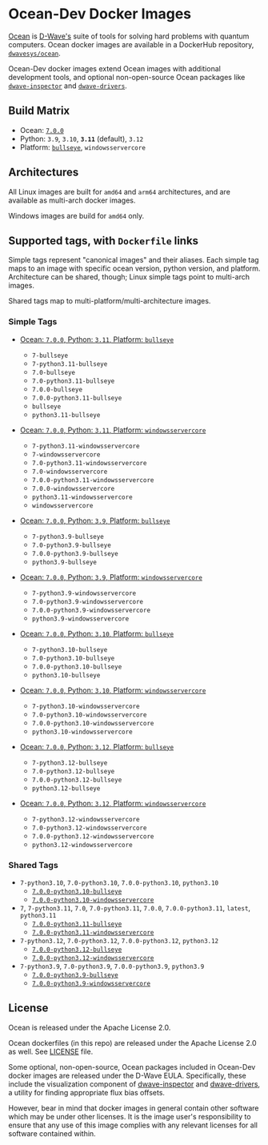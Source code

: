 # Ocean-Dev Docker Images

[Ocean](https://docs.ocean.dwavesys.com/en/stable) is
[D-Wave's](https://www.dwavesys.com) suite of tools for solving hard problems
with quantum computers. Ocean docker images are available in a DockerHub
repository, [`dwavesys/ocean`](https://hub.docker.com/r/dwavesys/ocean).

Ocean-Dev docker images extend Ocean images with additional development tools,
and optional non-open-source Ocean packages like
[`dwave-inspector`](https://github.com/dwavesystems/dwave-inspector) and
[`dwave-drivers`](https://github.com/dwavesystems/dwave-drivers).


## Build Matrix

- Ocean: [`7.0.0`](https://github.com/dwavesystems/dwave-ocean-sdk/releases/7.0.0)
- Python: `3.9`, `3.10`, **`3.11`** (default), `3.12`
- Platform: [`bullseye`](https://wiki.debian.org/DebianBullseye), `windowsservercore`


## Architectures

All Linux images are built for `amd64` and `arm64` architectures, and are available
as multi-arch docker images.

Windows images are build for `amd64` only.


## Supported tags, with `Dockerfile` links

Simple tags represent "canonical images" and their aliases. Each simple tag maps
to an image with specific ocean version, python version, and platform.
Architecture can be shared, though; Linux simple tags point to multi-arch images.

Shared tags map to multi-platform/multi-architecture images.


### Simple Tags

- [Ocean: `7.0.0`, Python: `3.11`, Platform: `bullseye`](https://github.com/dwavesystems/ocean-dev-docker/blob/master/dockerfiles/7/python3.11/bullseye/Dockerfile)
  - `7-bullseye`
  - `7-python3.11-bullseye`
  - `7.0-bullseye`
  - `7.0-python3.11-bullseye`
  - `7.0.0-bullseye`
  - `7.0.0-python3.11-bullseye`
  - `bullseye`
  - `python3.11-bullseye`

- [Ocean: `7.0.0`, Python: `3.11`, Platform: `windowsservercore`](https://github.com/dwavesystems/ocean-dev-docker/blob/master/dockerfiles/7/python3.11/windowsservercore/Dockerfile)
  - `7-python3.11-windowsservercore`
  - `7-windowsservercore`
  - `7.0-python3.11-windowsservercore`
  - `7.0-windowsservercore`
  - `7.0.0-python3.11-windowsservercore`
  - `7.0.0-windowsservercore`
  - `python3.11-windowsservercore`
  - `windowsservercore`

- [Ocean: `7.0.0`, Python: `3.9`, Platform: `bullseye`](https://github.com/dwavesystems/ocean-dev-docker/blob/master/dockerfiles/7/python3.9/bullseye/Dockerfile)
  - `7-python3.9-bullseye`
  - `7.0-python3.9-bullseye`
  - `7.0.0-python3.9-bullseye`
  - `python3.9-bullseye`

- [Ocean: `7.0.0`, Python: `3.9`, Platform: `windowsservercore`](https://github.com/dwavesystems/ocean-dev-docker/blob/master/dockerfiles/7/python3.9/windowsservercore/Dockerfile)
  - `7-python3.9-windowsservercore`
  - `7.0-python3.9-windowsservercore`
  - `7.0.0-python3.9-windowsservercore`
  - `python3.9-windowsservercore`

- [Ocean: `7.0.0`, Python: `3.10`, Platform: `bullseye`](https://github.com/dwavesystems/ocean-dev-docker/blob/master/dockerfiles/7/python3.10/bullseye/Dockerfile)
  - `7-python3.10-bullseye`
  - `7.0-python3.10-bullseye`
  - `7.0.0-python3.10-bullseye`
  - `python3.10-bullseye`

- [Ocean: `7.0.0`, Python: `3.10`, Platform: `windowsservercore`](https://github.com/dwavesystems/ocean-dev-docker/blob/master/dockerfiles/7/python3.10/windowsservercore/Dockerfile)
  - `7-python3.10-windowsservercore`
  - `7.0-python3.10-windowsservercore`
  - `7.0.0-python3.10-windowsservercore`
  - `python3.10-windowsservercore`

- [Ocean: `7.0.0`, Python: `3.12`, Platform: `bullseye`](https://github.com/dwavesystems/ocean-dev-docker/blob/master/dockerfiles/7/python3.12/bullseye/Dockerfile)
  - `7-python3.12-bullseye`
  - `7.0-python3.12-bullseye`
  - `7.0.0-python3.12-bullseye`
  - `python3.12-bullseye`

- [Ocean: `7.0.0`, Python: `3.12`, Platform: `windowsservercore`](https://github.com/dwavesystems/ocean-dev-docker/blob/master/dockerfiles/7/python3.12/windowsservercore/Dockerfile)
  - `7-python3.12-windowsservercore`
  - `7.0-python3.12-windowsservercore`
  - `7.0.0-python3.12-windowsservercore`
  - `python3.12-windowsservercore`


### Shared Tags

- `7-python3.10`, `7.0-python3.10`, `7.0.0-python3.10`, `python3.10`
  - [`7.0.0-python3.10-bullseye`](https://github.com/dwavesystems/ocean-dev-docker/blob/master/dockerfiles/7/python3.10/bullseye/Dockerfile)
  - [`7.0.0-python3.10-windowsservercore`](https://github.com/dwavesystems/ocean-dev-docker/blob/master/dockerfiles/7/python3.10/windowsservercore/Dockerfile)
- `7`, `7-python3.11`, `7.0`, `7.0-python3.11`, `7.0.0`, `7.0.0-python3.11`, `latest`, `python3.11`
  - [`7.0.0-python3.11-bullseye`](https://github.com/dwavesystems/ocean-dev-docker/blob/master/dockerfiles/7/python3.11/bullseye/Dockerfile)
  - [`7.0.0-python3.11-windowsservercore`](https://github.com/dwavesystems/ocean-dev-docker/blob/master/dockerfiles/7/python3.11/windowsservercore/Dockerfile)
- `7-python3.12`, `7.0-python3.12`, `7.0.0-python3.12`, `python3.12`
  - [`7.0.0-python3.12-bullseye`](https://github.com/dwavesystems/ocean-dev-docker/blob/master/dockerfiles/7/python3.12/bullseye/Dockerfile)
  - [`7.0.0-python3.12-windowsservercore`](https://github.com/dwavesystems/ocean-dev-docker/blob/master/dockerfiles/7/python3.12/windowsservercore/Dockerfile)
- `7-python3.9`, `7.0-python3.9`, `7.0.0-python3.9`, `python3.9`
  - [`7.0.0-python3.9-bullseye`](https://github.com/dwavesystems/ocean-dev-docker/blob/master/dockerfiles/7/python3.9/bullseye/Dockerfile)
  - [`7.0.0-python3.9-windowsservercore`](https://github.com/dwavesystems/ocean-dev-docker/blob/master/dockerfiles/7/python3.9/windowsservercore/Dockerfile)


## License

Ocean is released under the Apache License 2.0.

Ocean dockerfiles (in this repo) are released under the Apache License 2.0 as well.
See [LICENSE](./LICENSE) file.

Some optional, non-open-source, Ocean packages included in Ocean-Dev docker images
are released under the D-Wave EULA. Specifically, these include the visualization component
of [dwave-inspector](https://docs.ocean.dwavesys.com/en/stable/licenses/inspector.html)
and [dwave-drivers](https://docs.ocean.dwavesys.com/en/stable/licenses/drivers.html),
a utility for finding appropriate flux bias offsets.

However, bear in mind that docker images in general contain other software which
may be under other licenses. It is the image user's responsibility to ensure
that any use of this image complies with any relevant licenses for all software
contained within.

